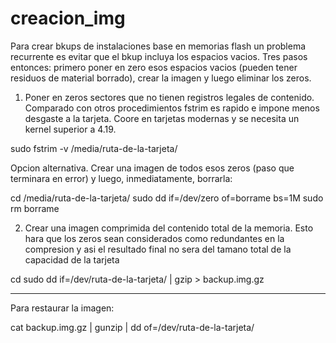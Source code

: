 # creacion_img
Para crear bkups de instalaciones base en memorias flash un problema recurrente es evitar que el bkup incluya los espacios vacios. Tres pasos entonces: primero poner en zero esos espacios vacios (pueden tener residuos de material borrado), crear la imagen y luego eliminar los zeros.

1. Poner en zeros sectores que no tienen registros legales de contenido. Comparado con otros procedimientos fstrim es rapido e impone menos desgaste a la tarjeta. Coore en tarjetas modernas y se necesita un kernel superior a 4.19.

sudo fstrim -v /media/ruta-de-la-tarjeta/

Opcion alternativa. Crear una imagen de todos esos zeros (paso que terminara en error) y luego, inmediatamente, borrarla:

cd /media/ruta-de-la-tarjeta/
sudo dd if=/dev/zero of=borrame bs=1M
sudo rm borrame

2. Crear una imagen comprimida del contenido total de la memoria. Esto hara que los zeros sean considerados como redundantes en la compresion y asi el resultado final no sera del tamano total de la capacidad de la tarjeta

cd
sudo dd if=/dev/ruta-de-la-tarjeta/ | gzip > backup.img.gz

--------------

Para restaurar la imagen:

cat backup.img.gz | gunzip | dd of=/dev/ruta-de-la-tarjeta/

